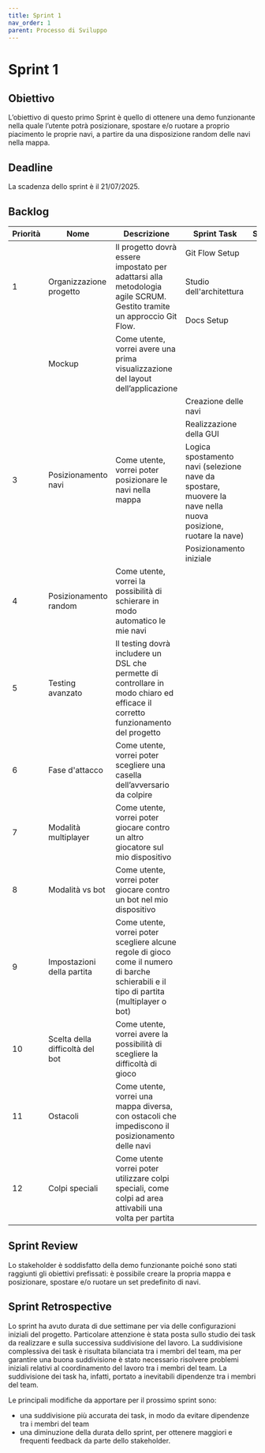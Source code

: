 ```yaml
---
title: Sprint 1
nav_order: 1
parent: Processo di Sviluppo
---
```


# Sprint 1

## Obiettivo
L’obiettivo di questo primo Sprint è quello di ottenere una demo funzionante nella quale l’utente potrà posizionare, 
spostare e/o ruotare a proprio piacimento le proprie navi, a partire da una disposizione random delle navi nella mappa.

## Deadline
La scadenza dello sprint è il 21/07/2025.

## Backlog

<table>
  <thead>
    <tr>
      <th>Priorità</th>
      <th>Nome</th>
      <th>Descrizione</th>
      <th>Sprint Task</th>
      <th>Stima</th>
      <th>Volontario</th>
    </tr>
  </thead>
  <tbody>
    <tr>
      <td rowspan="3">1</td>
      <td rowspan="3">Organizzazione progetto</td>
      <td rowspan="3">Il progetto dovrà essere impostato per adattarsi alla metodologia agile SCRUM. 
            Gestito tramite un approccio Git Flow.</td>
      <td>Git Flow Setup</td>
      <td></td>
      <td>Mirco</td>
    </tr>
    <tr>
      <td>Studio dell'architettura</td>
      <td></td>
      <td>Chiara</td>
    </tr>
    <tr>
      <td>Docs Setup</td>
      <td></td>
      <td>Mirco</td>
    </tr>
    <tr>
      <td></td>
      <td>Mockup</td>
      <td>Come utente, vorrei avere una prima visualizzazione del layout dell’applicazione</td>
      <td></td>
      <td></td>
      <td>Mirco</td>
    </tr>
    <tr>
      <td rowspan="5">3</td>
      <td rowspan="5">Posizionamento navi</td>
      <td rowspan="5">Come utente, vorrei poter posizionare le navi nella mappa</td>
    </tr>
    <tr>
      <td>Creazione delle navi</td>
      <td></td>
      <td>Chiara</td>
    </tr>
    <tr>
      <td>Realizzazione della GUI</td>
      <td></td>
      <td>Chiara</td>
    </tr>
    <tr>
      <td>Logica spostamento navi (selezione nave da spostare, 
        muovere la nave nella nuova posizione, 
        ruotare la nave)</td>
      <td></td>
      <td>Dilaver</td>
    </tr>
    <tr>
      <td>Posizionamento iniziale</td>
      <td></td>
      <td>Dilaver</td>
    </tr>
    <tr>
      <td>4</td>
      <td>Posizionamento random</td>
      <td>Come utente, vorrei la possibilità di schierare in modo automatico le mie navi</td>
      <td></td>
      <td></td>
      <td>Dilaver</td>
    </tr>
    <tr>
      <td rowspan="1">5</td>
      <td rowspan="1">Testing avanzato</td>
      <td>Il testing dovrà includere un DSL che permette di controllare 
        in modo chiaro ed efficace il corretto funzionamento del progetto</td>
      <td></td>
      <td></td>
      <td>Mirco</td>
    </tr>
    <tr>
      <td>6</td>
      <td>Fase d'attacco</td>
      <td>Come utente, vorrei poter scegliere una casella dell’avversario da colpire</td>
      <td></td>
      <td></td>
    </tr>
    <tr>
      <td>7</td>
      <td>Modalità multiplayer</td>
      <td>Come utente, vorrei poter giocare
            contro un altro giocatore sul mio dispositivo</td>
      <td></td>
      <td></td>
    </tr>
    <tr>
      <td>8</td>
      <td>Modalità vs bot</td>
      <td>Come utente, vorrei poter giocare contro un bot nel mio dispositivo</td>
      <td></td>
      <td></td>
    </tr>
    <tr>
      <td>9</td>
      <td>Impostazioni della partita</td>
      <td>Come utente, vorrei poter scegliere alcune regole di gioco come il numero di barche schierabili 
            e il tipo di partita (multiplayer o bot)</td>
      <td></td>
      <td></td>
    </tr>
    <tr>
      <td>10</td>
      <td>Scelta della difficoltà del bot</td>
      <td>Come utente, vorrei avere la possibilità di scegliere la difficoltà di gioco</td>
      <td></td>
      <td></td>
    </tr>
    <tr>
      <td>11</td>
      <td>Ostacoli</td>
      <td>Come utente, vorrei una mappa diversa, 
        con ostacoli che impediscono il posizionamento delle navi</td>
      <td></td>
      <td></td>
    </tr>
    <tr>
      <td>12</td>
      <td>Colpi speciali</td>
      <td>Come utente vorrei poter utilizzare colpi speciali, 
            come colpi ad area attivabili una volta per partita</td>
      <td></td>
      <td></td>
    </tr>
  </tbody>
</table>

## Sprint Review
Lo stakeholder è soddisfatto della demo funzionante poiché sono stati raggiunti gli obiettivi prefissati: è possibile 
creare la propria mappa e posizionare, spostare e/o ruotare un set predefinito di navi.

## Sprint Retrospective
Lo sprint ha avuto durata di due settimane per via delle configurazioni iniziali del progetto.
Particolare attenzione è stata posta sullo studio dei task da realizzare e sulla successiva suddivisione del lavoro.
La suddivisione complessiva dei task è risultata bilanciata tra i membri del team, ma per garantire una buona suddivisione
è stato necessario risolvere problemi iniziali relativi al coordinamento del lavoro tra i membri del team.
La suddivisione dei task ha, infatti, portato a inevitabili dipendenze tra i membri del team.

Le principali modifiche da apportare per il prossimo sprint sono:
- una suddivisione più accurata dei task, in modo da evitare dipendenze tra i membri del team
- una diminuzione della durata dello sprint, per ottenere maggiori e frequenti feedback da parte dello stakeholder.
